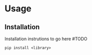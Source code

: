 # Usage


## Installation

Installation instrutions to go here #TODO

```console
pip install <library>
```

